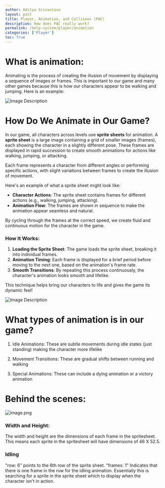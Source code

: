 ```yaml
---
author: Aditya Srivastava
layout: post
title: Player, Animation, and Collisons (PAC)
description: How does PAC really work?
permalink: /help-system/player/animation
categories: ['Player']
toc: True
---
```


# What is animation: 
Animating is the process of creating the illusion of movement by displaying a sequence of images or frames. This is important to our game and many other games because this is how our characters appear to be walking and jumping. Here is an example:

![Image Description](https://encrypted-tbn0.gstatic.com/images?q=tbn:ANd9GcRWKlmwdjgWq7yCxuEGoBFMlyS1tYSbEzjw2Q&s)


# How Do We Animate in Our Game?

In our game, all characters across levels use **sprite sheets** for animation. A **sprite sheet** is a large image containing a grid of smaller images (frames), each showing the character in a slightly different pose. These frames are displayed in rapid succession to create smooth animations for actions like walking, jumping, or attacking.

Each frame represents a character from different angles or performing specific actions, with slight variations between frames to create the illusion of movement.

Here's an example of what a sprite sheet might look like:

- **Character Actions**: The sprite sheet contains frames for different actions (e.g., walking, jumping, attacking).
- **Animation Flow**: The frames are shown in sequence to make the animation appear seamless and natural.
  
By cycling through the frames at the correct speed, we create fluid and continuous motion for the character in the game.


### How It Works:
1. **Loading the Sprite Sheet**: The game loads the sprite sheet, breaking it into individual frames.
2. **Animation Timing**: Each frame is displayed for a brief period before moving to the next one, based on the animation's frame rate.
3. **Smooth Transitions**: By repeating this process continuously, the character's animation looks smooth and lifelike.

This technique helps bring our characters to life and gives the game its dynamic feel!


![Image Description](https://nighthawkcoders.github.io/portfolio_2025/images/platformer/sprites/lopezanimation.png)

# What types of animation is in our game? 

 1. Idle Animations: These are subtle movements during idle states (just standing) making the character more lifelike

 2. Movement Transitions: These are gradual shifts between running and walking 
 
 3. Special Animations: These can include a dying animation or a victory animation

# Behind the scenes:


![image.png](attachment:image.png)

### Width and Height: 
The width and height are the dimensions of each frame in the spritesheet. This means each sprite in the spritesheet will have dimensions of 46 X 52.5. 

### Idling
"row: 6" points to the 6th row of the sprite sheet. "frames: 1" Indicates that there is one frame in the row for the idling animation. Essentially this is searching for a sprite in the sprite sheet which to display when the character isn't in action.
